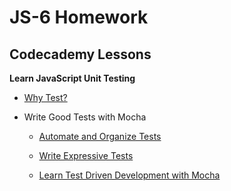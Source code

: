 # JS-6 Homework

## Codecademy Lessons

**Learn JavaScript Unit Testing**

* [Why Test?](https://www.codecademy.com/courses/learn-javascript-unit-testing/lessons/why-test/resume)

* Write Good Tests with Mocha
	* [Automate and Organize Tests](https://www.codecademy.com/courses/learn-javascript-unit-testing/lessons/automate-organize-tests/resume)

	* [Write Expressive Tests](https://www.codecademy.com/courses/learn-javascript-unit-testing/lessons/expressive-tests/resume)

	* [Learn Test Driven Development with Mocha](https://www.codecademy.com/courses/learn-javascript-unit-testing/lessons/tdd-with-mocha/resume)
